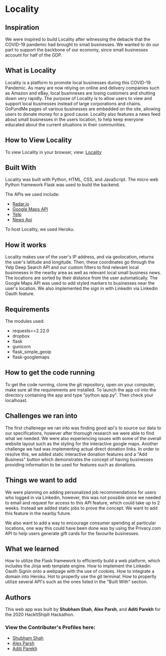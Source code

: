 # Locality

## Inspiration

We were inspired to build Locality after witnessing the debacle that the COVID-19 pandemic had brought to small businesses. We wanted to do our part to support the backbone of our economy, since small businesses account for half of the GDP.

## What is Locality  

Locality is a platform to promote local businesses during this COVID-19 Pandemic. As many are now relying on online and delivery companies such as Amazon and eBay, local businneses are losing customers and shutting down very rapidly. The purpose of Locality is to allow users to view and support local businesses instead of large corporations and chains. GoFundMe pages of various businesses are embedded on the site, allowing users to donate money for a good cause. Locality also features a news feed about small businesses in the users location, to help keep everyone educated about the current situations in their communities.

## How to View Locality 

To view Locality in your browser, view: [Locality](http://locality.space/)

## Built With

Locality was built with Python, HTML, CSS, and JavaScript. The micro web Python framework Flask was used to build the backend.

The APIs we used include:
- [Radar.io](https://radar.io/product/api)
- [Google Maps API](https://developers.google.com/maps/documentation/javascript/overview)
- [Yelp](https://www.yelp.com/developers)
- [News Api](https://newsapi.org/)

To host Locality, we used Heroku. 

## How it works

Locality makes use of the user's IP address, and via geolocation, returns the user's latitude and longitude. Then, these coordinates go through the Yelp Deep Search API and our custom filters to find relevant local businneses in the nearby area as well as relevant local small business news. The locations are sorted by their distance from the user automatically. The Google Maps API was used to add styled markers to businesses near the user's location. We also implemented the sign in with Linkedin via Linkedin Oauth feature. 

## Requirements

The modules used: 

- requests==2.22.0
- dropbox
- flask
- gunicorn
- flask_simple_geoip
- flask-googlemaps

## How to get the code running

To get the code running, clone the git repository, open on your computer, make sure all the requirements are installed.
To launch the app cd into the directory containing the app and type "python app.py". Then check your localhoast. 

## Challenges we ran into

The first challenege we ran into was finding good api's to source our data to our specifications, however after thorough research we were able to find what we needed. 
We were also experiencing issues with some of the overall website layout such as the styling for the interactive google maps.
Another challenge we had was implementing actual direct donation links. In order to resolve this, we added static interactive donation features and a "Add Business" button which demonstrates the concept of having businesses providing information to be used for features such as donations.

## Things we want to add

We were planning on adding personalized job recommendations for users who logged in via Linkedin, however, this was not possible since we needed to email and request for access to this API feature, which could take up to 2 weeks. Instead we added static jobs to prove the concept. We want to add this feature in the nearby future.

We also want to add a way to encourage consumer spending at particular locations, one way this could have been done was by using the Privacy.com API to help users generate gift cards for the favourite businesses.

## What we learned

How to utilize the Flask framework to efficiently build a web platform, which includes the Jinja web template engine.
How to implement the Linkedin Oauth Signin onto a webpage with the use of cookies.
How to integrate a domain into Heroku.
Hot to properlly use the git terminal.
How to properlly utilize several API's such as the ones listed in the "Built With" section.

## Authors 

This web app was built by **Shubham Shah**, **Alex Parsh**, and **Aditi Parekh** for the 2020 HackItShipIt Hackathon.

### View the Contributer's Profiles here: 

   - [Shubham Shah](https://github.com/SpikePlayz)
   - [Alex Parsh](https://github.com/AlexParshh)
   - [Aditi Parekh](https://github.com/aditip897)
